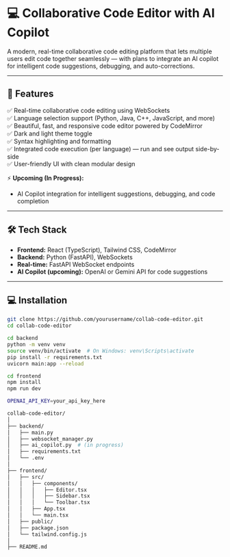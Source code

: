 # 💻 Collaborative Code Editor with AI Copilot

A modern, real-time collaborative code editing platform that lets multiple users edit code together seamlessly — with plans to integrate an AI copilot for intelligent code suggestions, debugging, and auto-corrections.

---

## 🚀 Features

✅ Real-time collaborative code editing using WebSockets  
✅ Language selection support (Python, Java, C++, JavaScript, and more)  
✅ Beautiful, fast, and responsive code editor powered by CodeMirror  
✅ Dark and light theme toggle  
✅ Syntax highlighting and formatting  
✅ Integrated code execution (per language) — run and see output side-by-side  
✅ User-friendly UI with clean modular design  

⚡ **Upcoming (In Progress):**  
- AI Copilot integration for intelligent suggestions, debugging, and code completion

---

## 🛠️ Tech Stack

- **Frontend:** React (TypeScript), Tailwind CSS, CodeMirror
- **Backend:** Python (FastAPI), WebSockets
- **Real-time:** FastAPI WebSocket endpoints
- **AI Copilot (upcoming):** OpenAI or Gemini API for code suggestions

---

## 💻 Installation

```bash
git clone https://github.com/yourusername/collab-code-editor.git
cd collab-code-editor

cd backend
python -m venv venv
source venv/bin/activate  # On Windows: venv\Scripts\activate
pip install -r requirements.txt
uvicorn main:app --reload

cd frontend
npm install
npm run dev

OPENAI_API_KEY=your_api_key_here

collab-code-editor/
│
├── backend/
│   ├── main.py
│   ├── websocket_manager.py
│   ├── ai_copilot.py  # (in progress)
│   ├── requirements.txt
│   └── .env
│
├── frontend/
│   ├── src/
│   │   ├── components/
│   │   │   ├── Editor.tsx
│   │   │   ├── Sidebar.tsx
│   │   │   └── Toolbar.tsx
│   │   ├── App.tsx
│   │   └── main.tsx
│   ├── public/
│   ├── package.json
│   └── tailwind.config.js
│
├── README.md





